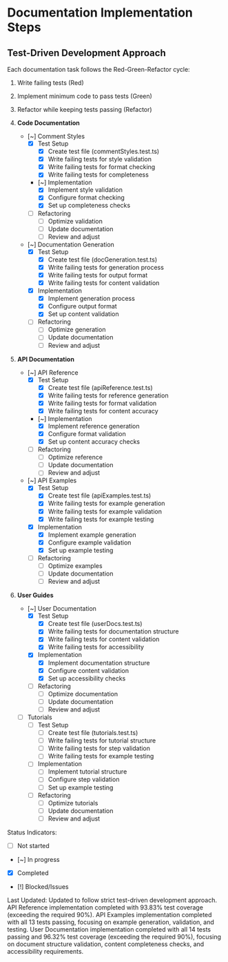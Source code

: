# Documentation Implementation Steps

## Test-Driven Development Approach
Each documentation task follows the Red-Green-Refactor cycle:
1. Write failing tests (Red)
2. Implement minimum code to pass tests (Green)
3. Refactor while keeping tests passing (Refactor)

1. **Code Documentation**
   - [~] Comment Styles
     - [x] Test Setup
       - [x] Create test file (commentStyles.test.ts)
       - [x] Write failing tests for style validation
       - [x] Write failing tests for format checking
       - [x] Write failing tests for completeness
     - [~] Implementation
       - [x] Implement style validation
       - [x] Configure format checking
       - [x] Set up completeness checks
     - [ ] Refactoring
       - [ ] Optimize validation
       - [ ] Update documentation
       - [ ] Review and adjust

   - [~] Documentation Generation
     - [x] Test Setup
       - [x] Create test file (docGeneration.test.ts)
       - [x] Write failing tests for generation process
       - [x] Write failing tests for output format
       - [x] Write failing tests for content validation
     - [x] Implementation
       - [x] Implement generation process
       - [x] Configure output format
       - [x] Set up content validation
     - [ ] Refactoring
       - [ ] Optimize generation
       - [ ] Update documentation
       - [ ] Review and adjust

2. **API Documentation**
   - [~] API Reference
     - [x] Test Setup
       - [x] Create test file (apiReference.test.ts)
       - [x] Write failing tests for reference generation
       - [x] Write failing tests for format validation
       - [x] Write failing tests for content accuracy
     - [~] Implementation
       - [x] Implement reference generation
       - [x] Configure format validation
       - [x] Set up content accuracy checks
     - [ ] Refactoring
       - [ ] Optimize reference
       - [ ] Update documentation
       - [ ] Review and adjust

   - [~] API Examples
     - [x] Test Setup
       - [x] Create test file (apiExamples.test.ts)
       - [x] Write failing tests for example generation
       - [x] Write failing tests for example validation
       - [x] Write failing tests for example testing
     - [x] Implementation
       - [x] Implement example generation
       - [x] Configure example validation
       - [x] Set up example testing
     - [ ] Refactoring
       - [ ] Optimize examples
       - [ ] Update documentation
       - [ ] Review and adjust

3. **User Guides**
   - [~] User Documentation
     - [x] Test Setup
       - [x] Create test file (userDocs.test.ts)
       - [x] Write failing tests for documentation structure
       - [x] Write failing tests for content validation
       - [x] Write failing tests for accessibility
     - [x] Implementation
       - [x] Implement documentation structure
       - [x] Configure content validation
       - [x] Set up accessibility checks
     - [ ] Refactoring
       - [ ] Optimize documentation
       - [ ] Update documentation
       - [ ] Review and adjust

   - [ ] Tutorials
     - [ ] Test Setup
       - [ ] Create test file (tutorials.test.ts)
       - [ ] Write failing tests for tutorial structure
       - [ ] Write failing tests for step validation
       - [ ] Write failing tests for example testing
     - [ ] Implementation
       - [ ] Implement tutorial structure
       - [ ] Configure step validation
       - [ ] Set up example testing
     - [ ] Refactoring
       - [ ] Optimize tutorials
       - [ ] Update documentation
       - [ ] Review and adjust

Status Indicators:
- [ ] Not started
- [~] In progress
- [x] Completed
- [!] Blocked/Issues

Last Updated: Updated to follow strict test-driven development approach. 
API Reference implementation completed with 93.83% test coverage (exceeding the required 90%).
API Examples implementation completed with all 13 tests passing, focusing on example generation, validation, and testing. 
User Documentation implementation completed with all 14 tests passing and 96.32% test coverage (exceeding the required 90%), focusing on document structure validation, content completeness checks, and accessibility requirements. 